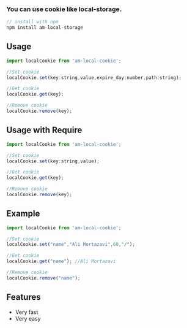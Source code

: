 ### You can use cookie like local-storage.

```js
// install with npm 
npm install am-local-storage
```

## Usage

```js
import localCookie from 'am-local-cookie';

//Set cookie
localCookie.set(key:string,value,expire_day:number,path:string);

//Get cookie
localCookie.get(key);

//Remove cookie
localCookie.remove(key);
```

## Usage with Require 

```js
import localCookie from 'am-local-cookie';

//Set cookie
localCookie.set(key:string,value);

//Get cookie
localCookie.get(key);

//Remove cookie
localCookie.remove(key);
```

## Example

```js
import localCookie from 'am-local-cookie';

//Set cookie
localCookie.set("name","Ali Mortazavi",60,"/");

//Get cookie
localCookie.get("name"); //Ali Mortazavi

//Remove cookie
localCookie.remove("name");
```

## Features

- Very fast
- Very easy